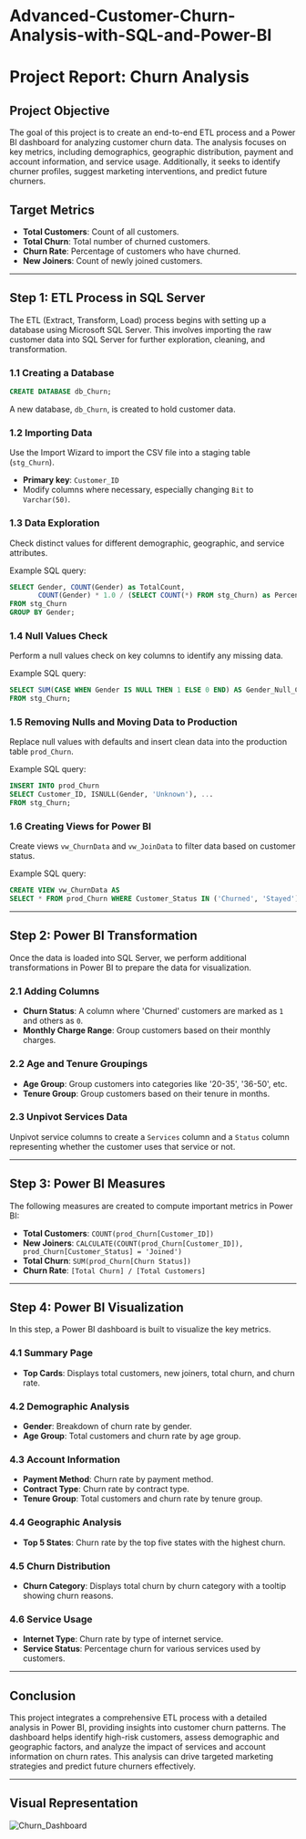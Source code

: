 # Advanced-Customer-Churn-Analysis-with-SQL-and-Power-BI

# Project Report: Churn Analysis

## Project Objective

The goal of this project is to create an end-to-end ETL process and a Power BI dashboard for analyzing customer churn data. The analysis focuses on key metrics, including demographics, geographic distribution, payment and account information, and service usage. Additionally, it seeks to identify churner profiles, suggest marketing interventions, and predict future churners.

## Target Metrics

- **Total Customers**: Count of all customers.
- **Total Churn**: Total number of churned customers.
- **Churn Rate**: Percentage of customers who have churned.
- **New Joiners**: Count of newly joined customers.

---

## Step 1: ETL Process in SQL Server

The ETL (Extract, Transform, Load) process begins with setting up a database using Microsoft SQL Server. This involves importing the raw customer data into SQL Server for further exploration, cleaning, and transformation.

### 1.1 Creating a Database
```sql
CREATE DATABASE db_Churn;
```
A new database, `db_Churn`, is created to hold customer data.

### 1.2 Importing Data
Use the Import Wizard to import the CSV file into a staging table (`stg_Churn`).

- **Primary key**: `Customer_ID`
- Modify columns where necessary, especially changing `Bit` to `Varchar(50)`.

### 1.3 Data Exploration
Check distinct values for different demographic, geographic, and service attributes.

Example SQL query:
```sql
SELECT Gender, COUNT(Gender) as TotalCount, 
       COUNT(Gender) * 1.0 / (SELECT COUNT(*) FROM stg_Churn) as Percentage
FROM stg_Churn 
GROUP BY Gender;
```

### 1.4 Null Values Check
Perform a null values check on key columns to identify any missing data.

Example SQL query:
```sql
SELECT SUM(CASE WHEN Gender IS NULL THEN 1 ELSE 0 END) AS Gender_Null_Count 
FROM stg_Churn;
```

### 1.5 Removing Nulls and Moving Data to Production
Replace null values with defaults and insert clean data into the production table `prod_Churn`.

Example SQL query:
```sql
INSERT INTO prod_Churn 
SELECT Customer_ID, ISNULL(Gender, 'Unknown'), ... 
FROM stg_Churn;
```

### 1.6 Creating Views for Power BI
Create views `vw_ChurnData` and `vw_JoinData` to filter data based on customer status.

Example SQL query:
```sql
CREATE VIEW vw_ChurnData AS 
SELECT * FROM prod_Churn WHERE Customer_Status IN ('Churned', 'Stayed');
```

---

## Step 2: Power BI Transformation

Once the data is loaded into SQL Server, we perform additional transformations in Power BI to prepare the data for visualization.

### 2.1 Adding Columns
- **Churn Status**: A column where 'Churned' customers are marked as `1` and others as `0`.
- **Monthly Charge Range**: Group customers based on their monthly charges.

### 2.2 Age and Tenure Groupings
- **Age Group**: Group customers into categories like '20-35', '36-50', etc.
- **Tenure Group**: Group customers based on their tenure in months.

### 2.3 Unpivot Services Data
Unpivot service columns to create a `Services` column and a `Status` column representing whether the customer uses that service or not.

---

## Step 3: Power BI Measures

The following measures are created to compute important metrics in Power BI:

- **Total Customers**: `COUNT(prod_Churn[Customer_ID])`
- **New Joiners**: `CALCULATE(COUNT(prod_Churn[Customer_ID]), prod_Churn[Customer_Status] = 'Joined')`
- **Total Churn**: `SUM(prod_Churn[Churn Status])`
- **Churn Rate**: `[Total Churn] / [Total Customers]`

---

## Step 4: Power BI Visualization

In this step, a Power BI dashboard is built to visualize the key metrics.

### 4.1 Summary Page
- **Top Cards**: Displays total customers, new joiners, total churn, and churn rate.

### 4.2 Demographic Analysis
- **Gender**: Breakdown of churn rate by gender.
- **Age Group**: Total customers and churn rate by age group.

### 4.3 Account Information
- **Payment Method**: Churn rate by payment method.
- **Contract Type**: Churn rate by contract type.
- **Tenure Group**: Total customers and churn rate by tenure group.

### 4.4 Geographic Analysis
- **Top 5 States**: Churn rate by the top five states with the highest churn.

### 4.5 Churn Distribution
- **Churn Category**: Displays total churn by churn category with a tooltip showing churn reasons.

### 4.6 Service Usage
- **Internet Type**: Churn rate by type of internet service.
- **Service Status**: Percentage churn for various services used by customers.

---

## Conclusion

This project integrates a comprehensive ETL process with a detailed analysis in Power BI, providing insights into customer churn patterns. The dashboard helps identify high-risk customers, assess demographic and geographic factors, and analyze the impact of services and account information on churn rates. This analysis can drive targeted marketing strategies and predict future churners effectively.

---

## Visual Representation
![Churn_Dashboard](https://github.com/user-attachments/assets/65740321-a70c-45f1-b2b3-d954526409f2)

